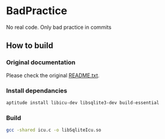 BadPractice
===========

No real code. Only bad practice in commits

## How to build

### Original documentation

Please check the original [README.txt](README.txt).

### Install dependancies

```bash
aptitude install libicu-dev libsqlite3-dev build-essential
```

### Build

```bash
gcc -shared icu.c -o libSqliteIcu.so
```



